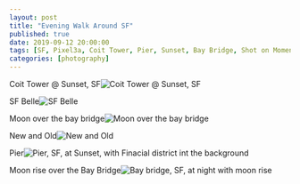 ```yaml
---
layout: post
title: "Evening Walk Around SF"
published: true
date: 2019-09-12 20:00:00
tags: [SF, Pixel3a, Coit Tower, Pier, Sunset, Bay Bridge, Shot on Moment, Moon, Steamer]
categories: [photography]
---
```

Coit Tower @ Sunset, SF![Coit Tower @ Sunset, SF](
https://lh3.googleusercontent.com/dFzyE9qnXPjpiIWjvqVKaGjyKdVDGJdEzW1QTFkpQVLeErKhEX0Hf6oVgm90vKQRZYIqIqG_v7SgTWhS9fkv5bGq6kWoIui3vSPqybOaQtZfYzwV8sfIY68bjarjPwdDjcmrhXhRIGUPUXSJQABNztExjm5RLo_oagTGe5VFKRtk6W1NrjM9trrdSIHAiRknYoCda_4lWDGubBDQenZJvtDnG2_PaDPpr37lzKi7BnsAtcrwOPDascFsrwVqrcEbPM2SxfwE1J-6oRHx-PPAy190FpZQvgqjYFkXw8srZWNCe-aO82iKJV4YJgC9aNVPAoJXPFZuiKR7tL5kwy9C1GACWFq7JNlUydSmnY8j9uLDipbiEbKo_yZaSOIik-nKI6NxGuxeRYNxaSEaJtWRspu30PiCrCjagj3XJ6nLqgqiH8oqSTK6omnlKEMrMKbKJeaBs2lO0TE6YCFUu7al-cntUzCrMR_7yfxjopbElPjPcYD8MvZxYGtkb5qHsn6uGTC8n379Sf-QEiaKL1jNi1orNA_S4oZNsJ1uN_Z68du0GBMDqyETbleu4OaO_7BAPpcJ6QrO5KRE6y1iHwhI8OA1BbX7haeZ2INe0g0uBGtecPY1xGjWRV0z3zASQqV92XeddsueX9-8m_nLSIwvO1C0pZigdKL5ItUoX6zIy8h5pU4Vb0CqWMTfPwQ3mBJ4TXpiTNKCWHWpErGGhdtkrMwQ2mW8buNmLtU_0WHdJiY1v0H5VQ=w1530-h862-no)

SF Belle![SF Belle](https://lh3.googleusercontent.com/nnvcNULnS_xBaunGNHe0TAbXMHRzl9A4iIJ8kBxFtJAh_K4ph4-G5jPFmOYBqDsbPpDseMpz8aQZdZOaSdKokgdXQnVi9lrxO5s7SzXoxtP0LU9BQwcylt9GZi43VvqnX98TvKaJAvNikqSlgXqOOCcj2imd1WsaZAs-j3dztFnNEdKhI3AQDe54-RQGbjkIuUbHcNj567NuqaUt9utY8jBEMVvgrX3l67KgYwae1TVSJ7m3wsd_5ICo88va3Fv-0fGzzTbr91qQOU7UeQUWncL2L_D4PGbuwlZ_X8RHKwXROYsuVRFm7SOtLLPIfXk5g3lzNrvFDRHPHSe8DrIzAouHQVjdxSVuSmsZvKC9YbjbwHe-Dl-ziSWciWmwUioUyMASk2Ue11E46e1cYOpm0o4E9ZduC-cqNhBWw7VtdWrcu-noYm6f2IIj73-wEf_87j-rh2zMbWPl7A8jKaLvTA2BskOOB-1unbKOb4MD2B196TsAK-iOkllVU6x_rz-W44goIzeR_mFtzaMfWfrVZLlo7RS-qXTTijL-fxfssHaSaI9EmWer0yowmB20asXGqzh5Bqrif0b_Ms6oMyHYxSXm2EO8KvYYjZ93cgaL44cEQsnu26QFNlYBAB6qkoAm0E2pAYZrgtxFSuOCK-uelf92xyTs6dL_NkaN2Gp706igYQtnaMlBqzHB5xS62VJe-out2XMmvsgg9iVqrKSoC7CSBQd4aoPkK6tzH1vDy0YDNzhG3g=w2376-h1782-no)

Moon over the bay bridge![Moon over the bay bridge](https://lh3.googleusercontent.com/_PwAeYoUoucc-VgRDMlR6KsUhAyZLN1BAzpN9Cf9FutaeResjHpHpWiK-aXDLnCkT5a9ZtU0Z9TlCI-Rw5BAkFpPNnapzocyPTM9UGGXXYxSvlz6igvoJ2BE6luQJNoURTWMNXFEbVwsm7CWQGm9yT3pj3-C4nHvHdxn3BPuIwXR0LEby-dIqfR33lLcTmHu6MKM39ZNsV5bp8cGM9ucGIrLOtSZozSIvloD5S05MFqPOOgqfmr-N0-ovEQ2HkCj2XCd3BNDYM-FjGIDXE4GmJaYQImtBnhC9BRIgtxe90Ho18VjTW-EV4esmPm9DXmrTnTm6PhdtCfJomfQStjfi4Ac8P8Bl43ICmSSjNf3CnFv9QYXicGlZQd5Ww9sv5AVyb76VNDplNlY-hmai7InxlcCRxMh40Tmyot7hVMBBNwdqejx0gJF1kobSSo-qVAJnnWAHl76O6ivO_u9d5NAChFP8WkONz1P_WEXATN_iItDBGxqf8rWPUpMO-OcyvmoBFLKq7oy_twXhYPnAUOnsSaS82u5mPpIoXw1KlsXvBaNdjjQB19KlM1dR6uOYAWwbvZR2Z1zsXkNbua3QHeLHqxDZexZt61v-U0wWSfggzCsS1e8vU1UfKUbIOBi27j6Dg-RMVZ_QjWSFoLMQLGuX2tqHezmMlaIH5LTJHu_28ar_5VVBxeJwZ2QNvHZBBJgID3JKZS58BUeYAY2no4LUYkGEnxmfWfORxaDSHcz3VqKl8XTWg=w2376-h1782-no)

New and Old![New and Old](https://lh3.googleusercontent.com/1gwDtUzU7_Wxpj15_U8bQBvMudcIIQmV6zQxPna3l2n8kizs7-ZC1kx5cfSuu6ZjP_AJFtSDO5uUy9AfcJd82yDC0gqGqkCDiffUoq-mni4XWFJr-_BIoGZHrTXmB4vw1xrsH-qMnDiC_H_M5GQtcI9_bFWEe_IOX62SHCPge4kFdFVowQBEvVBUJGNb55Qy7S38FBccNzOEAnbXisrc8fCiiBOuhCcQEqg3eeoki5diiw5Nk4Bkp4MBnQpkpeENP3djis4ag8sXHUwISocnAx7NS0CEgow52pG1r5vpbGI2bMMIpe72lOtp1M2RbdGnwZXhXPRdw6GpFy7hXm7ciaLfY5QsHSyOwzyhxZpyVjFA9Q7mfFatRLHi_IkJW30_aIXLfmSLUCtltK0n1hoLW-nk2h0UUL4-fAqLTlEBAUa23mMWafCW3Vmc-8Kn4KGvZnU3xxLxHLgl7h5aI7zpvYOve0GavWHbQAdtUoA-zy4oRHEHCRsrGBF8rqHDAjm22oGFBONNrvP21a9Z96wyOT31EdKgDBTCTNT824xcmc08i0x1pTHwI5ws1DED4Dcvc-ZY3uyoLUr3UVKHX3B29vC4N4eg6esz_vlBSvLx_J8lmJWoiVRkMu6qj0toaCJeGzx7PKc0DurDol3KOa9IET0Iq7GOv5-LsFSHmrW3mscXQw90qA8Um7_8cd64H27zyL8D4A3hrO7KyGdaT0zo3FZYdEwyXpIYgHb0cwCHaNEvQ7yCBA=w1338-h1782-no)

Pier![Pier, SF, at Sunset, with Finacial district int the background](https://lh3.googleusercontent.com/uArH7FPcfDLHGPPULPp6keP6ZInOKOBjFT00lMpUChE9xdgrXxHdIH9zoQnAVYNlCQ0ETgGbyK3oNi8u5DK1cusc6svZxfeHaHK7y3aHc9L8A86DpCJOju4DOzukBqgZ2wgnbBnUN5EpoulPXMfOw1aZ5R8ZlMt371E1p8PZu4V1wBelH-JOZlboMVjGYA69rZrbbPItJ_weuL4jeUz_YRohdXjSz1boq7vJHpfPoO8PkI1LBn-H7vI1h7ODsyjnninxxkhO2FlLdlIk9cLAwEMr5GPa80uBS9PIr3Oim7ol5WZVlvjLzX1lIfcSzavP-zLl_ARwmSQRp2m1PmdjEg9W18Tf8Abex4BcMTOa3s3yDuzEz1hC8cjA2Y_vTik2sFv_-AKy8Nk1Jwlol0saXstCQqPBSuw9m4egBl11hASRSTb8ix3yMtRJu41oLjHF9eeO0Ald41Yc-N_3Z2Z4is2uJZNc2v1V-AaXXXnKkx1SI8N5HzuXTq5QGibSdgtcHFy64cFzDj1xs3tpTZN5TMtk9F-gCNUy4u0s5zvvpVWBOUbj2aJpKVFE3a5RnT3vhYD9VkJDfXbqiJxk4NlFjUb10Q26eZ9nYGp7Ipe5LuNVpPkE7UkkDyRQuo4zr1gpwxAiG-LAc4engrXyX_SE8FX55cpVqdoqw-KBPau9AZcFhwtP8Jmj-SaAb678qHy2coS2PoBaLn23pIrzOWQVmlajU6OzyBtbBC7jVxlqK-XJNyBUpA=w718-h405-no)

Moon rise over the Bay Bridge![Bay bridge, SF, at night with moon rise](https://lh3.googleusercontent.com/Dhty8mLshmVHO4eP4-hKwZsgmwjH23oc8BSdtCiunol5HgGGb9vbjxdbpcsIsIP4qgF2ExAWhFXRUGgYbCYHvIJCLzmvDioyeKEMR00M6IR0FM0s-K7ORFW7loffR2-pR9uuxWRiurqVs06Z_kxyucG4gzYorBpcOaSxIdVsyDqasqHMmlIR6421ybEh-CgXL_5JJkfcXt96A53c5_1q8madYbRpIruP4sjhzlwF2gpOyM7T_lUs1iYEqyfpUTdUmQQDaPM0QLLrNMG0Y9Qt19QWD30Q90zDvTcPUw3WBJFC_eIKaQtp8WZDp_BDJbAWIkeFgDWAFHLETJLL710mBgtoyVBwUfqV2K8Xid9OJWca0QEyGz8YIS38RphwG30ayGTnuDZ88-5w8w-4zMY9p7lCUQykaxWJhDVHCJFU83D1WfH9uv2IQRXjH5N-74Ejto9-bVuEwOapfV5Am093IbFNy6lBqvcG0bgWqAefeFTEx4C-ebsR9V2zgmHS6MwpSzdMcxxc8hECdMnHaD6VENLdsyDWI1jvqrkaxQNUV7uwg2ofKlaG1zy-IeWXHPIicZcMnU5kZBJJZFiJik3E-QaARU7HKSv8hh9Q9w32Cxy43NN5DOzW5JZyDBlbWR4B4mKFEEnyBZGv0rT_GUWELiM8_4j8ZWKZFSP36sb1QR1FFRxQwVxxKm0rdNpT6k51kLqS25bnkAHOLWNaWIyrBfBxy9ySUgTlnk8X6Ee_oYm58RJgsg=w2640-h1490-no)

